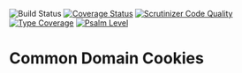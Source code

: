 ![Build Status](https://github.com/simplesamlphp/simplesamlphp-module-cdc/workflows/CI/badge.svg?branch=master)
[![Coverage Status](https://codecov.io/gh/simplesamlphp/simplesamlphp-module-cdc/branch/master/graph/badge.svg)](https://codecov.io/gh/simplesamlphp/simplesamlphp-module-cdc)
[![Scrutinizer Code Quality](https://scrutinizer-ci.com/g/simplesamlphp/simplesamlphp-module-cdc/badges/quality-score.png?b=master)](https://scrutinizer-ci.com/g/simplesamlphp/simplesamlphp-module-cdc/?branch=master)
[![Type Coverage](https://shepherd.dev/github/simplesamlphp/simplesamlphp-module-cdc/coverage.svg)](https://shepherd.dev/github/simplesamlphp/simplesamlphp-module-cdc)
[![Psalm Level](https://shepherd.dev/github/simplesamlphp/simplesamlphp-module-cdc/level.svg)](https://shepherd.dev/github/simplesamlphp/simplesamlphp-module-cdc)

Common Domain Cookies
=====================
